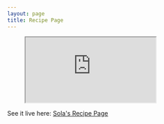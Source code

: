 ```yaml
---
layout: page
title: Recipe Page
---
```


<div class="preview">
    <figure>
        <iframe src="https://sola-fairy.github.io/recipe-page/" title="Recipe Page"></iframe>
    </figure>
    <figcaption>See it live here: <a href="https://sola-fairy.github.io/recipe-page">Sola's Recipe Page</a></figcaption>
</div>